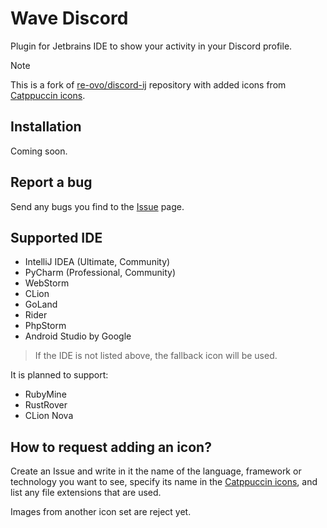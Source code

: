 # Wave Discord

Plugin for Jetbrains IDE to show your activity in your Discord profile.

> [!NOTE]
> This is a fork of [re-ovo/discord-ij](https://github.com/re-ovo/discord-ij) repository with added icons from [Catppuccin icons](https://github.com/catppuccin/vscode-icons).

## Installation
Coming soon.

## Report a bug
Send any bugs you find to the [Issue](https://github.com/wavy-cat/wave-discord/issues) page.

## Supported IDE
* IntelliJ IDEA (Ultimate, Community)
* PyCharm (Professional, Community)
* WebStorm
* CLion
* GoLand
* Rider
* PhpStorm
* Android Studio by Google

> If the IDE is not listed above, the fallback icon will be used.

It is planned to support:

* RubyMine
* RustRover
* CLion Nova

## How to request adding an icon?
Create an Issue and write in it the name of the language, framework or technology you want to see, specify its name in the [Catppuccin icons](https://github.com/catppuccin/vscode-icons), and list any file extensions that are used.

Images from another icon set are reject yet.
